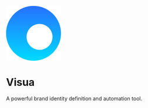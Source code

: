 <img src="logo.svg" width="150" height="150">

# Visua
A powerful brand identity definition and automation tool.


